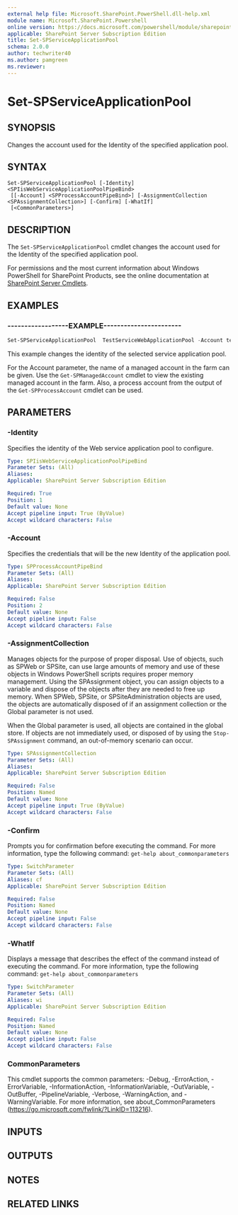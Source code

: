 ```yaml
---
external help file: Microsoft.SharePoint.PowerShell.dll-help.xml
module name: Microsoft.SharePoint.Powershell
online version: https://docs.microsoft.com/powershell/module/sharepoint-server/set-spserviceapplicationpool
applicable: SharePoint Server Subscription Edition
title: Set-SPServiceApplicationPool
schema: 2.0.0
author: techwriter40
ms.author: pamgreen
ms.reviewer:
---
```


# Set-SPServiceApplicationPool

## SYNOPSIS
Changes the account used for the Identity of the specified application pool.


## SYNTAX

```
Set-SPServiceApplicationPool [-Identity] <SPIisWebServiceApplicationPoolPipeBind>
 [[-Account] <SPProcessAccountPipeBind>] [-AssignmentCollection <SPAssignmentCollection>] [-Confirm] [-WhatIf]
 [<CommonParameters>]
```

## DESCRIPTION
The `Set-SPServiceApplicationPool` cmdlet changes the account used for the Identity of the specified application pool.

For permissions and the most current information about Windows PowerShell for SharePoint Products, see the online documentation at [SharePoint Server Cmdlets](https://docs.microsoft.com/powershell/sharepoint/sharepoint-server/sharepoint-server-cmdlets).


## EXAMPLES

### ------------------EXAMPLE-----------------------
```powershell
Set-SPServiceApplicationPool  TestServiceWebApplicationPool -Account testdomain\testuser1
```

This example changes the identity of the selected service application pool.

For the Account parameter, the name of a managed account in the farm can be given.
Use the `Get-SPManagedAccount` cmdlet to view the existing managed account in the farm.
Also, a process account from the output of the `Get-SPProcessAccount` cmdlet can be used.


## PARAMETERS

### -Identity
Specifies the identity of the Web service application pool to configure.

```yaml
Type: SPIisWebServiceApplicationPoolPipeBind
Parameter Sets: (All)
Aliases: 
Applicable: SharePoint Server Subscription Edition

Required: True
Position: 1
Default value: None
Accept pipeline input: True (ByValue)
Accept wildcard characters: False
```

### -Account
Specifies the credentials that will be the new Identity of the application pool.

```yaml
Type: SPProcessAccountPipeBind
Parameter Sets: (All)
Aliases: 
Applicable: SharePoint Server Subscription Edition

Required: False
Position: 2
Default value: None
Accept pipeline input: False
Accept wildcard characters: False
```

### -AssignmentCollection
Manages objects for the purpose of proper disposal.
Use of objects, such as SPWeb or SPSite, can use large amounts of memory and use of these objects in Windows PowerShell scripts requires proper memory management.
Using the SPAssignment object, you can assign objects to a variable and dispose of the objects after they are needed to free up memory.
When SPWeb, SPSite, or SPSiteAdministration objects are used, the objects are automatically disposed of if an assignment collection or the Global parameter is not used.

When the Global parameter is used, all objects are contained in the global store.
If objects are not immediately used, or disposed of by using the `Stop-SPAssignment` command, an out-of-memory scenario can occur.

```yaml
Type: SPAssignmentCollection
Parameter Sets: (All)
Aliases: 
Applicable: SharePoint Server Subscription Edition

Required: False
Position: Named
Default value: None
Accept pipeline input: True (ByValue)
Accept wildcard characters: False
```

### -Confirm
Prompts you for confirmation before executing the command.
For more information, type the following command: `get-help about_commonparameters`

```yaml
Type: SwitchParameter
Parameter Sets: (All)
Aliases: cf
Applicable: SharePoint Server Subscription Edition

Required: False
Position: Named
Default value: None
Accept pipeline input: False
Accept wildcard characters: False
```

### -WhatIf
Displays a message that describes the effect of the command instead of executing the command.
For more information, type the following command: `get-help about_commonparameters`

```yaml
Type: SwitchParameter
Parameter Sets: (All)
Aliases: wi
Applicable: SharePoint Server Subscription Edition

Required: False
Position: Named
Default value: None
Accept pipeline input: False
Accept wildcard characters: False
```

### CommonParameters
This cmdlet supports the common parameters: -Debug, -ErrorAction, -ErrorVariable, -InformationAction, -InformationVariable, -OutVariable, -OutBuffer, -PipelineVariable, -Verbose, -WarningAction, and -WarningVariable. For more information, see about_CommonParameters (https://go.microsoft.com/fwlink/?LinkID=113216).

## INPUTS

## OUTPUTS

## NOTES

## RELATED LINKS
